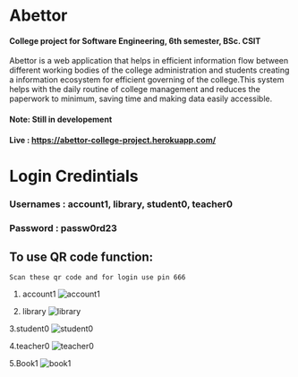 # Abettor
#### College project for Software Engineering, 6th semester, BSc. CSIT
 Abettor is a web application that helps in efficient information flow between different working bodies of the college administration and students creating a information ecosystem for efficient governing of the college.This system helps with the daily routine of college management and reduces the paperwork to minimum, saving time and making data easily accessible.

#### Note: Still in developement
#### Live : https://abettor-college-project.herokuapp.com/

# Login Credintials 
### Usernames : account1, library, student0, teacher0
### Password  : passw0rd23

## To use QR code function:
```
Scan these qr code and for login use pin 666
```
1. account1 
![account1](https://github.com/lurayy/Abettor/blob/master/account1.jpg)

2. library
![library](https://github.com/lurayy/Abettor/blob/master/library.jpg)

3.student0
![student0](https://github.com/lurayy/Abettor/blob/master/student0.jpg)

4.teacher0
![teacher0](https://github.com/lurayy/Abettor/blob/master/teacher0.jpg)

5.Book1
![book1](https://github.com/lurayy/Abettor/blob/master/book1.jpg)

